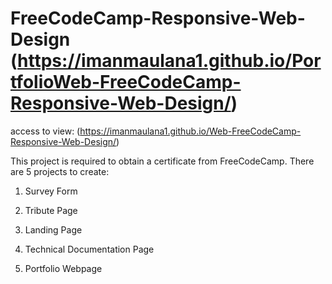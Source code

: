 # FreeCodeCamp-Responsive-Web-Design (https://imanmaulana1.github.io/PortfolioWeb-FreeCodeCamp-Responsive-Web-Design/)

access to view: (https://imanmaulana1.github.io/Web-FreeCodeCamp-Responsive-Web-Design/)

This project is required to obtain a certificate from FreeCodeCamp. There are 5 projects to create:

1. Survey Form

2. Tribute Page

3. Landing Page

4. Technical Documentation Page

5. Portfolio Webpage
